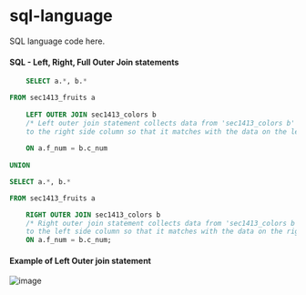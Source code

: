 # sql-language
SQL language code here.

#### SQL - Left, Right, Full Outer Join statements
```sql
    SELECT a.*, b.*

FROM sec1413_fruits a
    
    LEFT OUTER JOIN sec1413_colors b 
    /* Left outer join statement collects data from 'sec1413_colors b' of rows 
    to the right side column so that it matches with the data on the left side of the table. */
    
    ON a.f_num = b.c_num
    
UNION

SELECT a.*, b.*

FROM sec1413_fruits a

    RIGHT OUTER JOIN sec1413_colors b 
    /* Right outer join statement collects data from 'sec1413_colors b' of rows 
    to the left side column so that it matches with the data on the right side of the table.*/
    ON a.f_num = b.c_num;
```

#### Example of Left Outer join statement
![image](https://user-images.githubusercontent.com/36749450/94019264-90c93200-fd7f-11ea-85b8-158f93d84266.png)

